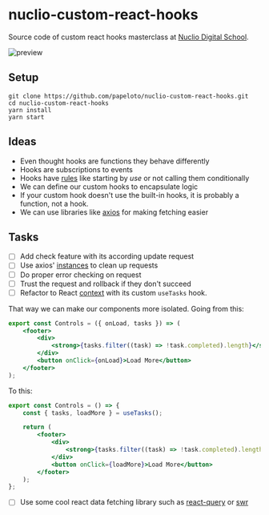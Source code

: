 # nuclio-custom-react-hooks
Source code of custom react hooks masterclass at [Nuclio Digital School](https://nuclio.school/?lang=en).

![preview](https://i.imgur.com/6QV9vJi.gif)

## Setup

```shell script
git clone https://github.com/papeloto/nuclio-custom-react-hooks.git
cd nuclio-custom-react-hooks
yarn install
yarn start
```

## Ideas

- Even thought hooks are functions they behave differently
- Hooks are subscriptions to events
- Hooks have [rules](https://reactjs.org/docs/hooks-rules.html) like starting by _use_ or not calling them conditionally
- We can define our custom hooks to encapsulate logic
- If your custom hook doesn't use the built-in hooks, it is probably a function, not a hook.
- We can use libraries like [axios](https://www.npmjs.com/package/axios) for making fetching easier

## Tasks

- [ ] Add check feature with its according update request
- [ ] Use axios' [instances](https://github.com/axios/axios#creating-an-instance) to clean up requests
- [ ] Do proper error checking on request
- [ ] Trust the request and rollback if they don't succeed
- [ ] Refactor to React [context](https://kentcdodds.com/blog/how-to-use-react-context-effectively/) with its custom `useTasks` hook. 

That way we can make our components more isolated. Going from this:

```jsx
export const Controls = ({ onLoad, tasks }) => (
    <footer>
        <div>
            <strong>{tasks.filter((task) => !task.completed).length}</strong> tasks left.
        </div>
        <button onClick={onLoad}>Load More</button>
    </footer>
);
```

To this:

```jsx
export const Controls = () => {
    const { tasks, loadMore } = useTasks();

    return (
        <footer>
            <div>
                <strong>{tasks.filter((task) => !task.completed).length}</strong> tasks left.
            </div>
            <button onClick={loadMore}>Load More</button>
        </footer>
    );
};
```

- [ ] Use some cool react data fetching library such as [react-query](https://github.com/tannerlinsley/react-query) or [swr](https://github.com/vercel/swr)
